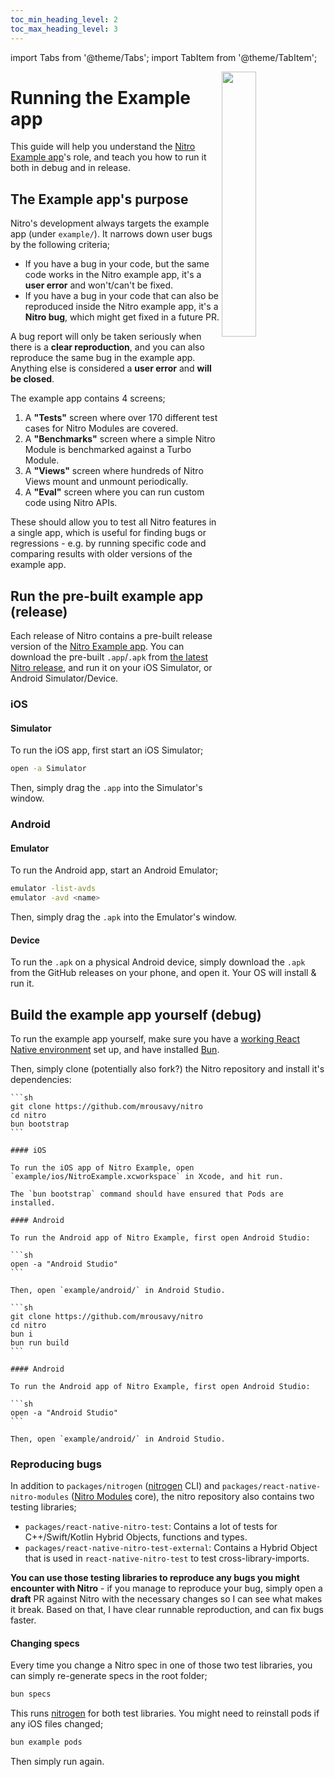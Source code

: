 ```yaml
---
toc_min_heading_level: 2
toc_max_heading_level: 3
---
```


import Tabs from '@theme/Tabs';
import TabItem from '@theme/TabItem';

<img align="right" src="/img/nitro-example-ios-simulator.png" width="33%" />

# Running the Example app

This guide will help you understand the [Nitro Example app](https://github.com/mrousavy/nitro/tree/main/example)'s role, and teach you how to run it both in debug and in release.

## The Example app's purpose

Nitro's development always targets the example app (under `example/`). It narrows down user bugs by the following criteria;

- If you have a bug in your code, but the same code works in the Nitro example app, it's a **user error** and won't/can't be fixed.
- If you have a bug in your code that can also be reproduced inside the Nitro example app, it's a **Nitro bug**, which might get fixed in a future PR.

A bug report will only be taken seriously when there is a **clear reproduction**, and you can also reproduce the same bug in the example app. Anything else is considered a **user error** and **will be closed**.


The example app contains 4 screens;

1. A **"Tests"** screen where over 170 different test cases for Nitro Modules are covered.
2. A **"Benchmarks"** screen where a simple Nitro Module is benchmarked against a Turbo Module.
3. A **"Views"** screen where hundreds of Nitro Views mount and unmount periodically.
4. A **"Eval"** screen where you can run custom code using Nitro APIs.

These should allow you to test all Nitro features in a single app, which is useful for finding bugs or regressions - e.g. by running specific code and comparing results with older versions of the example app.

## Run the pre-built example app (release)

Each release of Nitro contains a pre-built release version of the [Nitro Example app](https://github.com/mrousavy/nitro/tree/main/example). You can download the pre-built `.app`/`.apk` from [the latest Nitro release](https://github.com/mrousavy/nitro/releases/latest), and run it on your iOS Simulator, or Android Simulator/Device.

### iOS

#### Simulator

To run the iOS app, first start an iOS Simulator;

```sh
open -a Simulator
```

Then, simply drag the `.app` into the Simulator's window.

### Android

#### Emulator

To run the Android app, start an Android Emulator;

```sh
emulator -list-avds
emulator -avd <name>
```

Then, simply drag the `.apk` into the Emulator's window.

#### Device

To run the `.apk` on a physical Android device, simply download the `.apk` from the GitHub releases on your phone, and open it. Your OS will install & run it.

## Build the example app yourself (debug)

To run the example app yourself, make sure you have a [working React Native environment](https://reactnative.dev/docs/environment-setup) set up, and have installed [Bun](https://bun.com).

Then, simply clone (potentially also fork?) the Nitro repository and install it's dependencies:


<Tabs groupId="host-os">
  <TabItem value="macos" label="macOS" default>

    ```sh
    git clone https://github.com/mrousavy/nitro
    cd nitro
    bun bootstrap
    ```

    #### iOS

    To run the iOS app of Nitro Example, open `example/ios/NitroExample.xcworkspace` in Xcode, and hit run.

    The `bun bootstrap` command should have ensured that Pods are installed.

    #### Android

    To run the Android app of Nitro Example, first open Android Studio:

    ```sh
    open -a "Android Studio"
    ```

    Then, open `example/android/` in Android Studio.

  </TabItem>
  <TabItem value="other" label="Windows/Linux">

    ```sh
    git clone https://github.com/mrousavy/nitro
    cd nitro
    bun i
    bun run build
    ```

    #### Android

    To run the Android app of Nitro Example, first open Android Studio:

    ```sh
    open -a "Android Studio"
    ```

    Then, open `example/android/` in Android Studio.

  </TabItem>
</Tabs>

### Reproducing bugs

In addition to `packages/nitrogen` ([nitrogen](nitrogen) CLI) and `packages/react-native-nitro-modules` ([Nitro Modules](nitro-modules) core), the nitro repository also contains two testing libraries;

- `packages/react-native-nitro-test`: Contains a lot of tests for C++/Swift/Kotlin Hybrid Objects, functions and types.
- `packages/react-native-nitro-test-external`: Contains a Hybrid Object that is used in `react-native-nitro-test` to test cross-library-imports.

**You can use those testing libraries to reproduce any bugs you might encounter with Nitro** - if you manage to reproduce your bug, simply open a **draft** PR against Nitro with the necessary changes so I can see what makes it break. Based on that, I have clear runnable reproduction, and can fix bugs faster.

#### Changing specs

Every time you change a Nitro spec in one of those two test libraries, you can simply re-generate specs in the root folder;

```sh
bun specs
```

This runs [nitrogen](nitrogen) for both test libraries. You might need to reinstall pods if any iOS files changed;

```sh
bun example pods
```

Then simply run again.
